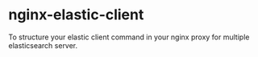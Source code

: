 # nginx-elastic-client
To structure your elastic client command in your nginx proxy for multiple elasticsearch server.

